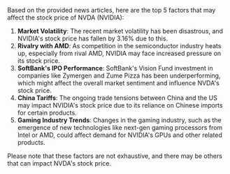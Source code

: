 Based on the provided news articles, here are the top 5 factors that may affect the stock price of NVDA (NVIDIA):

1. **Market Volatility**: The recent market volatility has been disastrous, and NVIDIA's stock price has fallen by 3.16% due to this.
2. **Rivalry with AMD**: As competition in the semiconductor industry heats up, especially from rival AMD, NVIDIA may face increased pressure on its stock price.
3. **SoftBank's IPO Performance**: SoftBank's Vision Fund investment in companies like Zymergen and Zume Pizza has been underperforming, which might affect the overall market sentiment and influence NVDA's stock price.
4. **China Tariffs**: The ongoing trade tensions between China and the US may impact NVIDIA's stock price due to its reliance on Chinese imports for certain products.
5. **Gaming Industry Trends**: Changes in the gaming industry, such as the emergence of new technologies like next-gen gaming processors from Intel or AMD, could affect demand for NVIDIA's GPUs and other related products.

Please note that these factors are not exhaustive, and there may be others that can impact NVDA's stock price.
